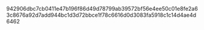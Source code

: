 942906dbc7cb0411e47b196f86d49d78799ab39572bf56e4ee50c01e8fe2a63c8676a92d7add944bc1d3d72bbce1f78c6616d0d3083fa5918c1c14d4ae4d6462
